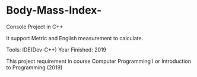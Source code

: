 # Body-Mass-Index-
Console Project in C++

It support Metric and English measurement to calculate. 

Tools: IDE(Dev-C++)
Year Finished: 2019 

This project requirement in course Computer Programming I or Introduction to Programming (2019)
